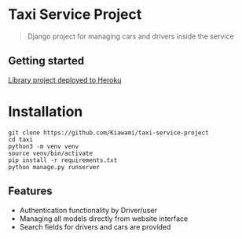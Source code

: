 # Taxi Service Project
> Django project for managing cars and drivers inside the service

## Getting started
[Library project deployed to Heroku](LINK)

# Installation
```shell
git clone https://github.com/Kiawami/taxi-service-project
cd taxi
python3 -m venv venv
source venv/bin/activate
pip install -r requirements.txt
python manage.py runserver
```


## Features

* Authentication functionality by Driver/user
* Managing all models directly from website interface
* Search fields for drivers and cars are provided


